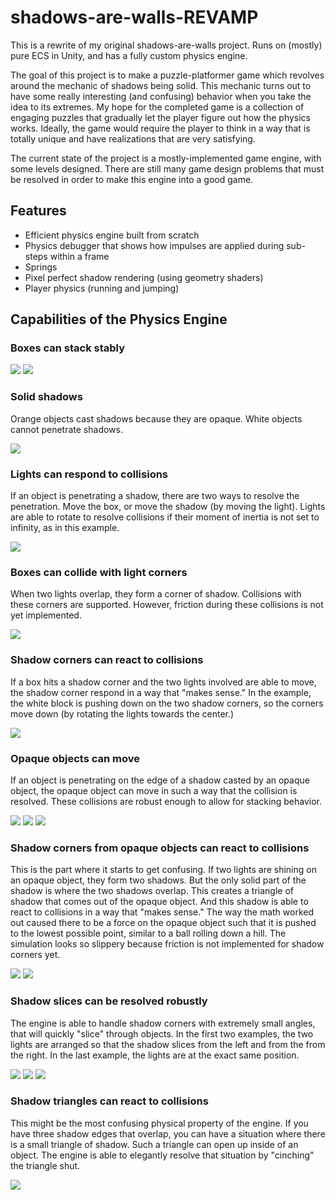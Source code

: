# shadows-are-walls-REVAMP
This is a rewrite of my original shadows-are-walls project. Runs on (mostly) pure ECS in Unity, and has a fully custom physics engine. 

The goal of this project is to make a puzzle-platformer game which revolves around the mechanic of shadows being solid. This mechanic turns out to have some really interesting (and confusing) behavior when you take the idea to its extremes. My hope for the completed game is a collection of engaging puzzles that gradually let the player figure out how the physics works. Ideally, the game would require the player to think in a way that is totally unique and have realizations that are very satisfying.

The current state of the project is a mostly-implemented game engine, with some levels designed. There are still many game design problems that must be resolved in order to make this engine into a good game.


## Features

- Efficient physics engine built from scratch
- Physics debugger that shows how impulses are applied during sub-steps within a frame
- Springs
- Pixel perfect shadow rendering (using geometry shaders)
- Player physics (running and jumping)

## Capabilities of the Physics Engine

### Boxes can stack stably

![](https://github.com/EricPendergast/shadows-are-walls-REVAMP/blob/main/Gifs/1.gif)
![](https://github.com/EricPendergast/shadows-are-walls-REVAMP/blob/main/Gifs/2.gif)

### Solid shadows

Orange objects cast shadows because they are opaque. White objects cannot penetrate shadows.

![](https://github.com/EricPendergast/shadows-are-walls-REVAMP/blob/main/Gifs/3.gif)

### Lights can respond to collisions

If an object is penetrating a shadow, there are two ways to resolve the penetration. Move the box, or move the shadow (by moving the light). Lights are able to rotate to resolve collisions if their moment of inertia is not set to infinity, as in this example.

![](https://github.com/EricPendergast/shadows-are-walls-REVAMP/blob/main/Gifs/4.gif)

### Boxes can collide with light corners

When two lights overlap, they form a corner of shadow. Collisions with these corners are supported. However, friction during these collisions is not yet implemented.

![](https://github.com/EricPendergast/shadows-are-walls-REVAMP/blob/main/Gifs/5.gif)

### Shadow corners can react to collisions

If a box hits a shadow corner and the two lights involved are able to move, the shadow corner respond in a way that "makes sense." In the example, the white block is pushing down on the two shadow corners, so the corners move down (by rotating the lights towards the center.)

![](https://github.com/EricPendergast/shadows-are-walls-REVAMP/blob/main/Gifs/6.gif)

### Opaque objects can move

If an object is penetrating on the edge of a shadow casted by an opaque object, the opaque object can move in such a way that the collision is resolved. These collisions are robust enough to allow for stacking behavior.

![](https://github.com/EricPendergast/shadows-are-walls-REVAMP/blob/main/Gifs/7.gif)
![](https://github.com/EricPendergast/shadows-are-walls-REVAMP/blob/main/Gifs/8.gif)
![](https://github.com/EricPendergast/shadows-are-walls-REVAMP/blob/main/Gifs/9.gif)

### Shadow corners from opaque objects can react to collisions

This is the part where it starts to get confusing. If two lights are shining on an opaque object, they form two shadows. But the only solid part of the shadow is where the two shadows overlap. This creates a triangle of shadow that comes out of the opaque object. And this shadow is able to react to collisions in a way that "makes sense." The way the math worked out caused there to be a force on the opaque object such that it is pushed to the lowest possible point, similar to a ball rolling down a hill. The simulation looks so slippery because friction is not implemented for shadow corners yet.

![](https://github.com/EricPendergast/shadows-are-walls-REVAMP/blob/main/Gifs/10.gif)
![](https://github.com/EricPendergast/shadows-are-walls-REVAMP/blob/main/Gifs/11.gif)

### Shadow slices can be resolved robustly

The engine is able to handle shadow corners with extremely small angles, that will quickly "slice" through objects. In the first two examples, the two lights are arranged so that the shadow slices from the left and from the from the right. In the last example, the lights are at the exact same position. 

![](https://github.com/EricPendergast/shadows-are-walls-REVAMP/blob/main/Gifs/12.gif)
![](https://github.com/EricPendergast/shadows-are-walls-REVAMP/blob/main/Gifs/13.gif)
![](https://github.com/EricPendergast/shadows-are-walls-REVAMP/blob/main/Gifs/13.5.gif)

### Shadow triangles can react to collisions

This might be the most confusing physical property of the engine. If you have three shadow edges that overlap, you can have a situation where there is a small triangle of shadow. Such a triangle can open up inside of an object. The engine is able to elegantly resolve that situation by "cinching" the triangle shut.

![](https://github.com/EricPendergast/shadows-are-walls-REVAMP/blob/main/Gifs/14.gif)
